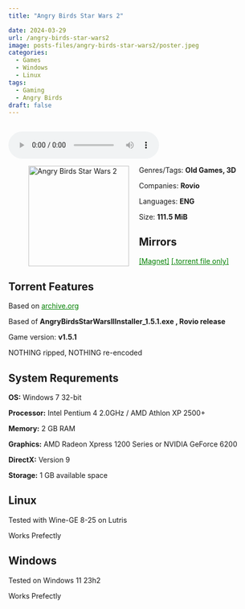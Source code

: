 ```yaml
---
title: "Angry Birds Star Wars 2"

date: 2024-03-29
url: /angry-birds-star-wars2
image: posts-files/angry-birds-star-wars2/poster.jpeg
categories:
  - Games
  - Windows
  - Linux
tags:
  - Gaming
  - Angry Birds
draft: false
---
```

##
<style>
  body.dark-mode,
  body.dark-mode main * {
    background: url('/posts-files/angry-birds-star-wars2/background.webp') center center fixed no-repeat;
    background-size: 100% 100%;
    background-size: cover;
    color: #f5f5f5;
  }
</style>
<script>
    document.addEventListener('DOMContentLoaded', function () {
        var body = document.body;
        var switcher = document.querySelector('.js-toggle');
                body.classList.add('dark-mode');
                // Save user preference in storage
                localStorage.setItem('darkMode', 'true');
            
        });
</script>

<audio controls autoplay>
  <source src="/posts-files/angry-birds-star-wars2/music.mp3" type="audio/mp3">
  Your browser does not support the audio tag.
</audio>


<figure style="float: left; margin-right: 20px;">
  <img src="/posts-files/angry-birds-star-wars2/poster.jpeg" alt="Angry Birds Star Wars 2" style="width: 200px;">
</figure>

Genres/Tags: **Old Games, 3D**

Companies: **Rovio**

Languages: **ENG**

Size: **111.5 MiB**

## Mirrors
<a href="magnet:?xt=urn:btih:QBPQEBDU65J56HSREYMFYRQYNAHIVRL3&dn=Angry%20Birds%20Star%20Wars%20II" style="color: green;">[Magnet]</a>
<a href="https://www.dropbox.com/scl/fi/22pkwytpho5vqfl916nz0/Angry-Birds-Star-Wars-II.torrent?rlkey=a4b4jiekovw5n0p9lt5e59268&st=z9parmcw&dl=1" style="color: green;">[.torrent file only]</a>

## Torrent Features
Based on <a href="https://archive.org/details/angry-birds-pc" style="color: green;">archive.org</a>

Based of **AngryBirdsStarWarsIIInstaller_1.5.1.exe	, Rovio release**

Game version: **v1.5.1**

NOTHING ripped, NOTHING re-encoded

## System Requrements
**OS:** Windows 7 32-bit

**Processor:** Intel Pentium 4 2.0GHz / AMD Athlon XP 2500+

**Memory:** 2 GB RAM

**Graphics:** AMD Radeon Xpress 1200 Series or NVIDIA GeForce 6200

**DirectX:** Version 9

**Storage:** 1 GB available space


## Linux

Tested with Wine-GE 8-25 on Lutris

Works Prefectly

## Windows

Tested on Windows 11 23h2

Works Prefectly